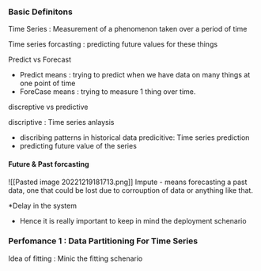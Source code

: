 ### Basic Definitons 
Time Series : Measurement of a phenomenon taken over a period of time 

Time series forcasting : predicting future values for these things 


Predict vs Forecast  
+ Predict means : trying to predict when we have data on many things at one point of time 
+ ForeCase means : trying to measure 1 thing over time. 


discreptive vs predictive 

discriptive : Time series anlaysis 
+ discribing patterns in historical data 
predicitive: Time series prediction 
+ predicting future value of the series



#### Future & Past forcasting 

![[Pasted image 20221219181713.png]]
Impute - means forecasting a past data, one that could be lost due to corrouption of data or anything like that. 

*Delay in the system
+ Hence it is really important to keep in mind the deployment schenario 
### Perfomance 1 : Data Partitioning For Time Series  

Idea of fitting : Minic the fitting schenario 


